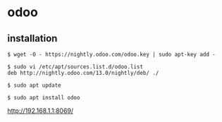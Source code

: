 # odoo

## installation

```console
$ wget -O - https://nightly.odoo.com/odoo.key | sudo apt-key add -

$ sudo vi /etc/apt/sources.list.d/odoo.list
deb http://nightly.odoo.com/13.0/nightly/deb/ ./

$ sudo apt update

$ sudo apt install odoo
```

http://192.168.1.1:8069/
